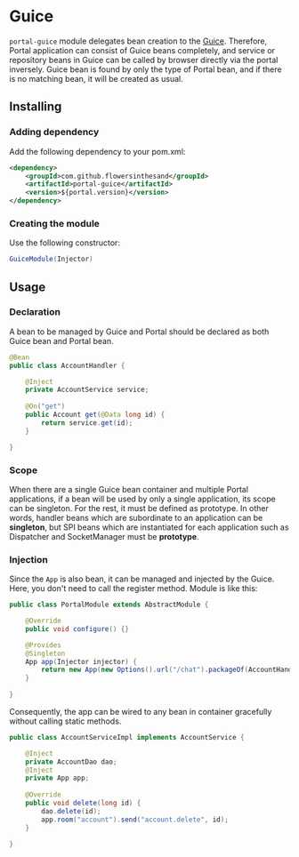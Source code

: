 # Guice
`portal-guice` module delegates bean creation to the [Guice](http://code.google.com/p/google-guice/). Therefore, Portal application can consist of Guice beans completely, and service or repository beans in Guice can be called by browser directly via the portal inversely. Guice bean is found by only the type of Portal bean, and if there is no matching bean, it will be created as usual.

## Installing
### Adding dependency
Add the following dependency to your pom.xml:
```xml
<dependency>
    <groupId>com.github.flowersinthesand</groupId>
    <artifactId>portal-guice</artifactId>
    <version>${portal.version}</version>
</dependency>
```
### Creating the module
Use the following constructor:
```java
GuiceModule(Injector)
```

## Usage
### Declaration
A bean to be managed by Guice and Portal should be declared as both Guice bean and Portal bean.

```java
@Bean
public class AccountHandler {

    @Inject
    private AccountService service;
    
    @On("get")
    public Account get(@Data long id) {
        return service.get(id);
    }

}
```

### Scope
When there are a single Guice bean container and multiple Portal applications, if a bean will be used by only a single application, its scope can be singleton. For the rest, it must be defined as prototype. In other words, handler beans which are subordinate to an application can be **singleton**, but SPI beans which are instantiated for each application such as Dispatcher and SocketManager must be **prototype**.

### Injection
Since the `App` is also bean, it can be managed and injected by the Guice. Here, you don't need to call the register method. Module is like this:

```java
public class PortalModule extends AbstractModule {

    @Override
    public void configure() {}

    @Provides
    @Singleton
    App app(Injector injector) {
        return new App(new Options().url("/chat").packageOf(AccountHandler.class), new GuiceModule(injector));
    }
    
}
```

Consequently, the app can be wired to any bean in container gracefully without calling static methods.

```java
public class AccountServiceImpl implements AccountService {

    @Inject
    private AccountDao dao;
    @Inject
    private App app;
    
    @Override
    public void delete(long id) {
        dao.delete(id);
        app.room("account").send("account.delete", id);
    }

}
```